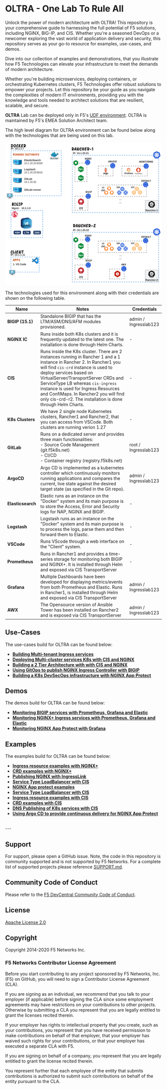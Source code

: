 # OLTRA - One Lab To Rule All

Unlock the power of modern architecture with OLTRA! This repository is your comprehensive guide to harnessing the full potential of F5 solutions, including NGINX, BIG-IP, and CIS. Whether you're a seasoned DevOps or a newcomer exploring the vast world of application delivery and security, this repository serves as your go-to resource for examples, use-cases, and demos.

Dive into our collection of examples and demonstrations, that you illustrate how F5 Technologies can elevate your infrastructure to meet the demands of modern architecture.

Whether you're building microservices, deploying containers, or orchestrating Kubernetes clusters, F5 Technologies offer robust solutions to empower your projects. Let this repository be your guide as you navigate the complexities of modern IT environments, providing you with the knowledge and tools needed to architect solutions that are resilient, scalable, and secure.

**OLTRA** Lab can be deployed only in F5's [UDF environment](https://udf.f5.com/b/94afd04b-a46b-4429-b2e1-2b3ac9813579). OLTRA is maintained by F5's EMEA Solution Architect team.

The high level diagram for OLTRA environment can be found below along with the technologies that are being used on this lab.


<p align="center">
  <img src="udf-lab.png" 
</p>


The technologies used for this environment along with their credentials are shown on the following table.

| Name | Notes | Credentials |
|---|---|---|
| **BIGIP (15.1)** |  Standalone BIGIP that has the LTM/ASM/DNS/AFM modules provisioned. | admin / Ingresslab123 |
| **NGINX IC** | Runs inside both K8s clusters and it is frequently updated to the latest one. The installation is done through Helm Charts. | - |
| **CIS** |  Runs inside the K8s cluster. There are 2 instances running in Rancher 1 and a 1 instance in Rancher 2. In Rancher1 you will find `cis-crd` instance is used to deploy services based on VirtualServer/TransportServer CRDs and ServiceType LB whereas `cis-ingress` instance is used for Ingress Resources and ConfiMaps. In Rancher2 you will find only cis-crd-r2. The installation is done through Helm Charts. | - |
| **K8s Clusters** | We have 2 single node Kubernetes clusters, Rancher1 and Rancher2, that you can access from VSCode. Both clusters are running verion 1.27 |  - |
| **GitLab** | Runs on a dedicated server and provides three main functionalities: <br> - Source Code Management (git.f5k8s.net) <br> - CI/CD <br> - Container registry (registry.f5k8s.net) | root / Ingresslab123 |
| **ArgoCD** | Argo CD is implemented as a kubernetes controller which continuously monitors running applications and compares the current, live state against the desired target state (as specified in the Git repo). | admin / Ingresslab123 |
| **Elasticsearch** | Elastic runs as an instance on the "Docker" system and its main purpose is to store the Access, Error and Security logs for NAP, NGINX and BIGIP.   | - |
| **Logstash** | Logstash runs as an instance on the "Docker" system and its main purpose is to process the logs, parse them and then forward them to Elastic.   | - |
| **VSCode** | Runs VScode through a web interface on the "Client" system. | - |
| **Prometheus** | Runs in Rancher1 and provides a time-series storage for monitoring both BIGIP and NGINX+. It is installed through Helm and exposed via CIS TransportServer| - |
| **Grafana** | Multiple Dashboards have been developed for displaying metrics/events from both Prometheus and Elastic. Runs in Rancher1, is installed through Helm and exposed via CIS TransportServer | admin / Ingresslab123 |
| **AWX** | The Opensource version of Ansible Tower has been installed on Rancher2 and is exposed via CIS TransportServer | admin / Ingresslab123 |


## Use-Cases
The use-cases build for OLTRA can be found below:

- [**Building Multi-tenant Ingress services**](use-cases/two-tier-architectures/multi-tenancy/)
- [**Deploying Multi-cluster services K8s with CIS and NGINX**](use-cases/two-tier-architectures/multi-cluster)
- [**Building a 2 Tier Architecture with with CIS and NGINX**](use-cases/two-tier-architectures)
- [**Using GitOps to publish NGINX Ingress Controller with BIGIP**](use-cases/two-tier-architectures/gitops)
- [**Building a K8s DevSecOps infrastructure with NGINX App Protect**](use-cases/devsecops/k8s/)

## Demos
The demos build for OLTRA can be found below:

- [**Monitoring BIGIP services with Prometheus, Grafana and Elastic**](monitoring/bigip)
- [**Monitoring NGINX+ Ingress services with Prometheus, Grafana and Elastic**](monitoring/nginx)
- [**Monitoring NGINX App Protect with Grafana**](monitoring/app-protect/)


## Examples
The examples build for OLTRA can be found below:

- [**Ingress resource examples with NGINX+**](examples/nic/ingress-resources/)
- [**CRD examples with NGINX+**](examples/nic/custom-resources/)
- [**Publishing NGINX with IngressLink**](examples/cis/crd/IngressLink/)
- [**Service Type LoadBalancer with CIS**](examples/cis/crd/serviceTypeLB/)
- [**NGINX App protect examples**](examples/app-protect/)
- [**Service Type LoadBalancer with CIS**](examples/cis/crd/serviceTypeLB/)
- [**Ingress resource examples with CIS**](examples/cis/ingress/)
- [**CRD examples with CIS**](examples/cis/crd/)
- [**DNS Publishing of K8s services with CIS**](examples/cis/crd/ExternalDNS/)
- [**Using Argo CD to provide continuous delivery for NGINX App Protect**](examples/app-protect/argocd/)


<br>
---

## Support
For support, please open a GitHub issue.  Note, the code in this repository is community supported and is not supported by F5 Networks.  For a complete list of supported projects please reference [SUPPORT.md](SUPPORT.md).

## Community Code of Conduct
Please refer to the [F5 DevCentral Community Code of Conduct](code_of_conduct.md).

## License
[Apache License 2.0](LICENSE)

## Copyright
Copyright 2014-2020 F5 Networks Inc.


### F5 Networks Contributor License Agreement

Before you start contributing to any project sponsored by F5 Networks, Inc. (F5) on GitHub, you will need to sign a Contributor License Agreement (CLA).

If you are signing as an individual, we recommend that you talk to your employer (if applicable) before signing the CLA since some employment agreements may have restrictions on your contributions to other projects.
Otherwise by submitting a CLA you represent that you are legally entitled to grant the licenses recited therein.

If your employer has rights to intellectual property that you create, such as your contributions, you represent that you have received permission to make contributions on behalf of that employer, that your employer has waived such rights for your contributions, or that your employer has executed a separate CLA with F5.

If you are signing on behalf of a company, you represent that you are legally entitled to grant the license recited therein.

You represent further that each employee of the entity that submits contributions is authorized to submit such contributions on behalf of the entity pursuant to the CLA.
